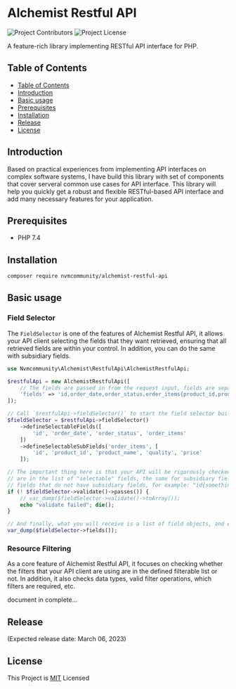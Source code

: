 # Alchemist Restful API

<!-- Project badges -->
![Project Contributors](https://img.shields.io/github/contributors/nvmcommunity/alchemist-restful-api)
![Project License](https://img.shields.io/github/license/nvmcommunity/alchemist-restful-api)

A feature-rich library implementing RESTful API interface for PHP.

## Table of Contents

- [Table of Contents](#table-of-contents)
- [Introduction](#introduction)
- [Basic usage](#basic-usage)
- [Prerequisites](#prerequisites)
- [Installation](#installation)
- [Release](#release)
- [License](#license)

## Introduction

Based on practical experiences from implementing API interfaces on complex software systems, I have build this library with set of components that cover serveral common use cases for API interface. This library will help you quickly get a robust and flexible RESTful-based API interface and add many necessary features for your application.

## Prerequisites

- PHP 7.4

## Installation

```bash
composer require nvmcommunity/alchemist-restful-api
```

## Basic usage

### Field Selector

The `FieldSelector` is one of the features of Alchemist Restful API, it allows your API client selecting the fields that they want retrieved, ensuring that all retrieved fields are within your control. In addition, you can do the same with subsidiary fields.

```php
use Nvmcommunity\Alchemist\RestfulApi\AlchemistRestfulApi;

$restfulApi = new AlchemistRestfulApi([
    // The fields are passed in from the request input, fields are separated by commas, and subsidiary fields are enclosed in `{}`.
    'fields' => 'id,order_date,order_status,order_items{product_id,product_name,quality}'
]);

// Call `$restfulApi->fieldSelector()` to start the field selector builder, then your API definitions can be defined based on the chain of builder.
$fieldSelector = $restfulApi->fieldSelector()
    ->defineSelectableFields([
        'id', 'order_date', 'order_status', 'order_items'
    ])
    ->defineSelectableSubFields('order_items', [
        'id', 'product_id', 'product_name', 'quality', 'price'
    ]);

// The important thing here is that your API will be rigorously checked by the validator, which will check things like whether the selected fields
// are in the list of "selectable" fields, the same for subsidiary fields, and also whether your API client is selecting subsidiary fields on atomic
// fields that do not have subsidiary fields, for example: "id{something}", where id is an atomic field and has no subsidiary fields.
if (! $fieldSelector->validate()->passes()) {
    // var_dump($fieldSelector->validate()->toArray());
    echo "validate failed"; die();
}

// And finally, what you will receive is a list of field objects, and everything has been carefully checked.
var_dump($fieldSelector->fields());
```

### Resource Filtering

As a core feature of Alchemist Restful API, it focuses on checking whether the filters that your API client are using are in the defined filterable list or not. In addition, it also checks data types, valid filter operations, which filters are required, etc.


document in complete...


## Release

(Expected release date: March 06, 2023)

## License

This Project is [MIT](./LICENSE) Licensed
